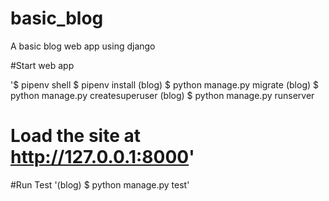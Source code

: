 # basic_blog
A basic blog web app using django

#Start web app

  '$ pipenv shell
   $ pipenv install
   (blog) $ python manage.py migrate
   (blog) $ python manage.py createsuperuser
   (blog) $ python manage.py runserver
  # Load the site at http://127.0.0.1:8000'
 
#Run Test
'(blog) $ python manage.py test'

